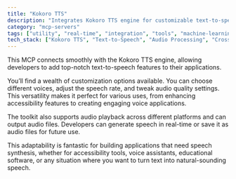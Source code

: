 ```yaml
---
title: "Kokoro TTS"
description: "Integrates Kokoro TTS engine for customizable text-to-speech with cross-platform audio playback and file output capabilities."
category: "mcp-servers"
tags: ["utility", "real-time", "integration", "tools", "machine-learning", "text-to-speech", "audio playback", "customization"]
tech_stack: ["Kokoro TTS", "Text-to-Speech", "Audio Processing", "Cross-platform Development", "Real-time Audio Generation"]
---
```


This MCP connects smoothly with the Kokoro TTS engine, allowing developers to add top-notch text-to-speech features to their applications.

You’ll find a wealth of customization options available. You can choose different voices, adjust the speech rate, and tweak audio quality settings. This versatility makes it perfect for various uses, from enhancing accessibility features to creating engaging voice applications.

The toolkit also supports audio playback across different platforms and can output audio files. Developers can generate speech in real-time or save it as audio files for future use.

This adaptability is fantastic for building applications that need speech synthesis, whether for accessibility tools, voice assistants, educational software, or any situation where you want to turn text into natural-sounding speech.
